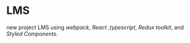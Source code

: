# LMS
new project LMS using  *webpack*, *React* ,*typescript*, *Redux toolkit*, and *Styled Components*.
